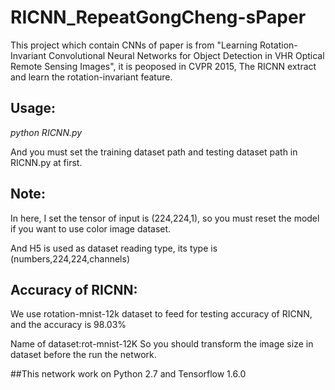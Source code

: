 # RICNN_RepeatGongCheng-sPaper
 This project which contain CNNs of paper is from "Learning Rotation-Invariant Convolutional Neural Networks for Object Detection in VHR Optical Remote Sensing Images", it is peoposed in CVPR 2015, The RICNN extract and learn the rotation-invariant feature.
## Usage:
_python RICNN.py_

And you must set the training dataset path and testing dataset path in RICNN.py at first. 
## Note:
In here, I set the tensor of input is (224,224,1), so you must reset the model if you want to use color image dataset.

And H5 is used as dataset reading type, its type is (numbers,224,224,channels)

## Accuracy of RICNN:
We use rotation-mnist-12k dataset to feed for testing accuracy of RICNN, and the accuracy is 98.03%

Name of dataset:rot-mnist-12K
So you should transform the image size in dataset before the run the network.

##This network work on Python 2.7 and Tensorflow 1.6.0

